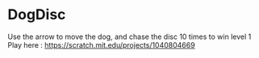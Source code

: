 # DogDisc
Use the arrow to move the dog, and chase the disc 10 times to win level 1
Play here : https://scratch.mit.edu/projects/1040804669
